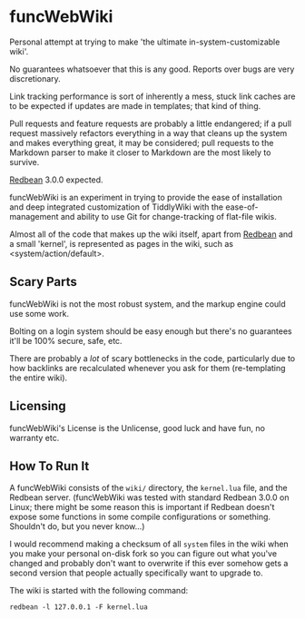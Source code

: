 # funcWebWiki

Personal attempt at trying to make 'the ultimate in-system-customizable wiki'.

No guarantees whatsoever that this is any good. Reports over bugs are very discretionary.

Link tracking performance is sort of inherently a mess, stuck link caches are to be expected if updates are made in templates; that kind of thing.

Pull requests and feature requests are probably a little endangered; if a pull request massively refactors everything in a way that cleans up the system and makes everything great, it may be considered; pull requests to the Markdown parser to make it closer to Markdown are the most likely to survive.

[Redbean](https://redbean.dev) 3.0.0 expected.

funcWebWiki is an experiment in trying to provide the ease of installation and deep integrated customization of TiddlyWiki with the ease-of-management and ability to use Git for change-tracking of flat-file wikis.

Almost all of the code that makes up the wiki itself, apart from [Redbean](https://redbean.dev/) and a small 'kernel', is represented as pages in the wiki, such as <system/action/default>.

## Scary Parts

funcWebWiki is not the most robust system, and the markup engine could use some work.

Bolting on a login system should be easy enough but there's no guarantees it'll be 100% secure, safe, etc.

There are probably a _lot_ of scary bottlenecks in the code, particularly due to how backlinks are recalculated whenever you ask for them (re-templating the entire wiki).

## Licensing

funcWebWiki's License is the Unlicense, good luck and have fun, no warranty etc.

## How To Run It

A funcWebWiki consists of the `wiki/` directory, the `kernel.lua` file, and the Redbean server. (funcWebWiki was tested with standard Redbean 3.0.0 on Linux; there might be some reason this is important if Redbean doesn't expose some functions in some compile configurations or something. Shouldn't do, but you never know...)

I would recommend making a checksum of all `system` files in the wiki when you make your personal on-disk fork so you can figure out what you've changed and probably don't want to overwrite if this ever somehow gets a second version that people actually specifically want to upgrade to.

The wiki is started with the following command:

```
redbean -l 127.0.0.1 -F kernel.lua
```
